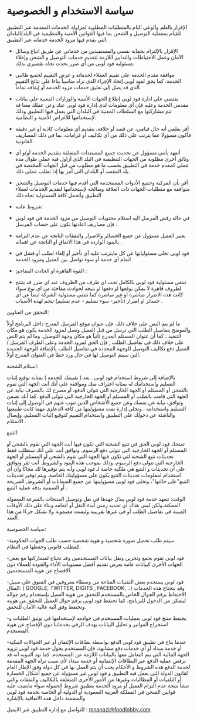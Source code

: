 # سياسة الاستخدام و الخصوصية
الإقرار بالعلم والوعي التام بالمتطلبات المطلوبة لمزاولة الخدمات المقدمة عبر التطبيق للقيام بمعملية التوصيل و الشحن بما فيها القوانين الأمنية والتنظيمية في البلد/البلدان التي يقدم فيها مزود الخدمة خدماته عبر التطبيق.

- الإقرار بالإلتزام بحماية نفسي والمستفيدين من خدماتي عن طريق اتباع وسائل الآمان وعمل الاحتياطات والتدابير اللازمة لتقديم خدمات التوصيل و الشحن وإخلاء مسئولية فود لوبى من أي ضرر يحدث تجاه تقصيري بذلك.

- موافقة مقدم الخدمة على تقييم العملاء لخدماته و عرض التقييم لجميع طالبي الخدمة. كما يحق لفود لوبى إتخاذ الإجراء الذي تراه مناسباً بناءا على نتائج التقييم الذي قد يصل إلى تعليق خدمات مزود الخدمة أو إيقافه تماماً.

- يقتضي على ادارة فود لوبى إطلاع الجهات الأمنية والوزارات المعنية على بيانات مقدمي الخدمة وعليه فإن أي معلومات لدى إدارة فود لوبى عنك وعن عملك معنا قد تتم مشاركتها مع السلطات المعنية في البلدان التي يعمل فيها التطبيق وذلك لإستخدامها للأغراض الأمنية و النظامية.

- أقر بعلمي أنه حال قيامي، عن قصد أو خلافه، بتقديم أي معلومات كاذبة أو غير دقيقة فأكون مسؤولا عما يترتب على ذلك من أي تكاليف أو غرامات، بما في ذلك المصاريف القانونية.

- أتعهد بأنني مسؤول عن تحديث جميع المستندات المتعلقة بتقديم الخدمة أو/و أي وثائق أخرى مطلوبة من الجهات التنظيمية في البلد الذي أزاول فيه عملي طوال مدة عملي كمقدم خدمة في التطبيق بحسب ما هو مطلوب من قبل الجهات المختصة في بلد المقصد أو البلدان التي أمر بها إذا تطلب عملي ذلك.

- أقر بأن المركبة وجميع الأدوات المستخدمة التي أقدم فيها خدمات التوصيل والشحن متوافقة مع متطلبات الجهات ذات العلاقة وصالحة لإستخدامها لتقديم الخدمات لعملاء التطبيق وأتحمل كافة المسئولية تجاه ذلك

- شروط عامه:

- في حاله رفض المرسل اليه استلام محتويات التوصيل من مزود الخدمة في فود لوبى فإن مصاريف اعادتها تكون على حساب المرسل .

- يعتبر العميل مسؤول عن جميع الخسائر والاضرار والنفقات الناتجة عن عدم التزامة بالبنود الواردة في هذا الاتفاق او الناتجة عن اهماله .

- فود لوبى تخلي مسئولياتها عن كل مايترتب عليه أي تأخير أو إلغاء لطلب أو فشل في اتمام أي خدمة أو سوء تواصل بين العميل ومزود الخدمة

- القوة القاهرة او الحادث المفاجئ :

- تنتفي مسئولية فود لوبى بالكامل تحت اي ظرف من الظروف عند اي ضرر قد يتنتج لظروف قاهرة لا يمكن توقعها او دفعها او نتيجة لحوادث مفاجئة من اي نوع سواء كانت هذه الاضرار مباشرة او غير مباشرة كما تنتفي مسئولية الشركة ايضا عن اي خسائر او اضرار (تأخير- سوء تسليم - عدم تسليم) تنجم لهذه الأسباب .

التحقق من العناوين:

ما لم يتم النص على خلاف ذلك، فإن عنوان موقع المرسل المدرج داخل البرنامج أولاً والموضح بتفاصيل الطلب التي ترسل من قبل العميل وتصل لمزود الخدمة يكون هو مكان التنفيذ ، كما أن عنوان المستلم المدرج ثانياً هو مكان وجهة التوصيل. وما لم يتم النص على خلاف ذلك في تفاصيل الطلب , فإن الحق لمزود الخدمة وعلى الطرف المرسل / العميل دفع تكاليف التوصيل للوجهة المحددة في تفاصيل الطلب بالإضافة للوجهة الجديدة التي سيتم التوصيل لها في حال ورد خطأ في العنوان المدرج أولاً.

استلام الشحنة:

بالإضافة إلى شروط استخدام فود لوبى . يعد ( تقييمك للخدمة ) بمثابة توقيع إثبات التسليم واستخدامك له بمثابة اعتراف منك وموافقة على أنك أنت الجهة التي تقوم بالشحن أو المستلم أو الجهة الخارجية التي تتولى الدفع، أو مصرح لك بالتصرف نيابة عن الجهة التي قامت بالطلب أو المستلم أو الجهة الخارجية التي تتولى الدفع .كما أنك تضمن وتوافق، نيابة عن نفسك وعن جميع الأشخاص الذين تنوب عنهم في الوصول إلى إثبات التسليم واستخدامه ، وتخلي إدارة تمت مسؤوليتها من كافة الدعاوى مهما كانت طبيعتها والناشئة عن دخولك على التطبيق واستخدام التقييم كتوقيع إثبات التسليم، وإيصال الاستلام .

التتبع:

تمنحك فود لوبى الحق في تتبع الشحنة التي تكون فيها أنت الجهة التي تقوم بالشحن أو المستلم أو الجهة الخارجية التي تتولى دفع الرسوم، وتوافق أنت على أنك ستطلب فقط تحديثات تتبع الشحنة لتي تكون فيها الجهة التي تقوم بالشحن أو المستلم أو الجهة الخارجية التي تتولى دفع الرسوم، وذلك بموجب هذه البنود والشروط. أنت تقر وتوافق على أن تحديثات و التتبع هي ملكية خاصة لـ فود لوبى وأنه يتم توفيرها لك مجانًا وأن أي استخدام لمعلومات تحديثات التتبع يكون على مسؤوليتك الخاصة. ويتم توفير تحديثات التتبع"على حالتها"، وتخلي فود لوبى مسؤوليتها عن جميع الضمانات أو الشروط, الصريحة أو الضمنية بدقة عملية التتبع .

الوقت:
تتعهد خدمة فود لوبى  ببذل جهدها في نقل وتوصيل المنتجات بالسرعة المعقولة الممكنة،ولكن ليس هناك أي تحديد زمني لبدء النقل أو اتمامه وبناء على ذلك الأوقات المبينة في تفاصيل الطلب أو في غيرها تقريبية وليست مضمونة ولا تشكل جزءًا من هذا العقد.

سياسة الخصوصية:

-سيتم طلب تحميل صورة شخصية و هوية شخصية حسب طلب الجهات الحكومية كمطلب قانوني وحفظها في النظام.

-فود لوبى  تقوم بجمع وتخزين ونقل بيانات المستخدمين وقد تحتاج لمشاركتها مع بعض الجهات الأخرى كبيانات عامة بغرض تقديم أفضل مستويات الأداء والجودة للعملاء دون الافصاح عن هوية المستخدمين.

-فود لوبى يستخدم بعض التقنيات المتاحة من وسطاء معروفين في السوق على سبيل المثال: ( GOOGLE, TWITTER, DIGITS , FACEBOOK, ..) وقد نتحتاج هذه الخدمات الاحتفاظ برقم الجوال الخاص بالمستخدم للتحقق من هوية العميل بإستخدام رقم جواله ليتمكن من الدخول للبرنامج، كما تحتفظ فود لوبى برقم جوال العميل للتحقق من هويته وتحتفظ وفق آلية عالية الآمان للتحقق.

-يحتفظ منتج فود لوبى بعمليات المستخدم في خوادمه لإستخدامها في توثيق الطلبات و استخراج الفواتير و تحليل البيانات بهدف الرقي بخدماتنا دون الإفصاح عن هوية المستخدم.

-عندما يتاح في تطبيق فود لوبى الدفع بواسطة بطاقات الإئتمان أو عبر الحوالات البنكية أو خدمة سداد أو أي خدمات دفع مشابهة، فإن المستخدم يخول خدمة فود لوبى تزويد الجهة المالية التي يتم التعامل معها بالبيانات اللازمة عن المستخدم. كما نود التنويه أنه قد ترفض عملية الدفع عبر البطاقات الإئتمانية أو خدمة سداد لأي سبب تراه الجهة المقدمة لخدمة الدفع.هذه الشروط و الأحكام يجب أن يتم العمل بها في كل دولة وفق الإطار العام لقانون الدولة التي يعمل فيه التطبيق و فود لوبى غير مسؤولة عن جميع أشكال الخسارة أو التلفيات أو المطالبات وغيرها من الأمور الأخرى المتعلقة بالتكاليف والنفقات والتي تنشأ نتيجة عدم التزام العميل أو مزود الخدمة بتطبيق شروط الحمولة سواء مانصت عليه قوانين الشحن في المملكة العربية السعودية أو الدولية أو الخاصة بخدمة فود لوبى والمضمنة داخل هذه الاتفاقية بالإشارة





للتواصل مع إداره التطبيق  عبر الايميل : mnanazi@foodlobby.com
